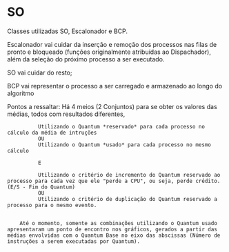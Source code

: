 # SO

Classes utilizadas SO, Escalonador e BCP.

Escalonador vai cuidar da inserção e remoção dos processos nas filas de pronto e bloqueado (funções originalmente atribuídas ao Dispachador), além da seleção do próximo processo a ser executado.

SO vai cuidar do resto;

BCP vai representar o processo a ser carregado e armazenado ao longo do algoritmo

Pontos a ressaltar:
        Há 4 meios (2 Conjuntos) para se obter os valores das médias, todos com resultados diferentes,
        
              Utilizando o Quantum *reservado* para cada processo no cálculo da média de intruções
              OU
              Utilizando o Quantum *usado* para cada processo no mesmo cálculo
              
              E
              
              Utilizando o critério de incremento do Quantum reservado ao processo para cada vez que ele "perde a CPU", ou seja, perde crédito. (E/S - Fim do Quantum)
              OU
              Utilizando o critério de duplicação do Quantum reservado a processo para o mesmo evento.
              
              
        Até o momento, somente as combinações utilizando o Quantum usado apresentaram um ponto de encontro nos gráficos, gerados a partir das médias envolvidas com o Quantum Base no eixo das abscissas (Número de instruções a serem executadas por Quantum).
              
